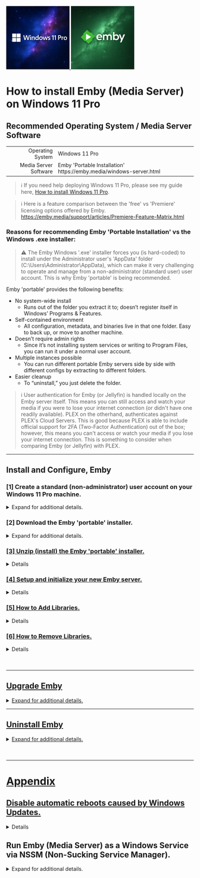<a href="./Icons%20and%20Screenshots/20250805_095720.png">
  <img src="./Icons%20and%20Screenshots/20250805_095720.png" height="170"/>
</a>

<a href="./Icons%20and%20Screenshots/20251002_144539.png">
  <img src="./Icons%20and%20Screenshots/20251002_144539.png" height="170"/>
</a>

# How to install Emby (Media Server) on Windows 11 Pro

<!--
YouTube <br>
&emsp; [[ placeholder for embedded video and link ]] <br>
Rumble <br>
&emsp; [[ placeholder for embedded video and link ]] <br>
<br>
-->

## Recommended Operating System / Media Server Software

<table>
  <tr>
    <td align="right">Operating System</td>
    <td>Windows 11 Pro</td>	
  </tr>
  <tr>
    <td align="right">Media Server Software</td>
    <td>Emby 'Portable Installation' https://emby.media/windows-server.html</td>
  </tr>
</table>

> ℹ️ If you need help deploying Windows 11 Pro, please see my guide here, [How to install Windows 11 Pro](../../01.%20Operating%20Systems/How%20to%20install%20Windows%2011%20Pro/How%20to%20install%20Windows%2011%20Pro.md). <br>

> ℹ️ Here is a feature comparison between the 'free' vs 'Premiere' licensing options offered by Emby. <br>
> https://emby.media/support/articles/Premiere-Feature-Matrix.html <br>

### Reasons for recommending Emby 'Portable Installation' vs the Windows .exe installer: <br>
> ⚠️ The Emby Windows '.exe' installer forces you (is hard-coded) to install under the Administrator user's 'AppData' folder (C:\Users\Administrator\AppData), which can make it very challenging to operate and manage from a non-administrator (standard user) user account. This is why Emby 'portable' is being recommended. <br>

Emby 'portable' provides the following benefits:
- No system-wide install
	- Runs out of the folder you extract it to; doesn’t register itself in Windows’ Programs & Features.
- Self-contained environment
	- All configuration, metadata, and binaries live in that one folder. Easy to back up, or move to another machine.
- Doesn’t require admin rights
	- Since it’s not installing system services or writing to Program Files, you can run it under a normal user account.
- Multiple instances possible
	- You can run different portable Emby servers side by side with different configs by extracting to different folders.
- Easier cleanup
	- To “uninstall,” you just delete the folder.

> ℹ️ User authentication for Emby (or Jellyfin) is handled locally on the Emby server itself. This means you can still access and watch your media if you were to lose your internet connection (or didn't have one readily available). PLEX on the otherhand, authenticates against PLEX's Cloud Servers. This is good because PLEX is able to include official support for 2FA (Two-Factor Authentication) out of the box; however, this means you can't access or watch your media if you lose your internet connection. This is something to consider when comparing Emby (or Jellyfin) with PLEX. <br>

***

## Install and Configure, Emby

### [1] Create a standard (non-administrator) user account on your Windows 11 Pro machine.

<details>
  <summary>Expand for additional details.</summary>
<br>

> ℹ️ **Note** <br>
> If you are an advanced user with a Domain Controller running Active Directory in your environment, I would recommend skipping this step, which is creating a non-administrator local user. At this point, join this Windows 11 Pro machine to your Active Directory and use a non-administrator user within your Domain.

&emsp; Installing and running Emby under a standard user account provides increased security and reduces overall risk to your environment in the event that your Windows machine or Emby becomes compromised by malware. <br>

Create a standard (non-administrator) user following these steps: <br>
&emsp; > Log into an administrator-level account, if not already. <br>
&emsp; > Windows Start Menu <br>
&emsp; > Settings <br>
&emsp; > Accounts <br>
&emsp; > Scroll down to 'Other Users' <br>
&emsp; > To the right of 'Add other user' select 'Add account'. <br>
&emsp; > I recommend creating an 'non-microsoft' account. <br>
&emsp; > Select 'I don't have this person's sign-in information'. <br>
&emsp; > Select 'Add a user without a Microsoft account'. <br>
&emsp; > Follow the steps to create your new user. <br>

<a href="./Icons%20and%20Screenshots/Screenshot%202025-06-17%20123445%20v2.png">
  <img src="./Icons%20and%20Screenshots/Screenshot%202025-06-17%20123445%20v2.png" height="470"/>
</a><br>

<a href="./Icons%20and%20Screenshots/Screenshot%202025-06-17%20123500%20v2.png">
  <img src="./Icons%20and%20Screenshots/Screenshot%202025-06-17%20123500%20v2.png" height="470"/>
</a><br>

<a href="./Icons%20and%20Screenshots/Screenshot%202025-06-17%20123515%20v2.png">
  <img src="./Icons%20and%20Screenshots/Screenshot%202025-06-17%20123515%20v2.png" height="470"/>
</a><br>

<a href="./Icons%20and%20Screenshots/Screenshot%202025-06-17%20123530%20v2.png">
  <img src="./Icons%20and%20Screenshots/Screenshot%202025-06-17%20123530%20v2.png" height="470"/>
</a><br>

<a href="./Icons%20and%20Screenshots/Screenshot%202025-06-17%20123545%20v2.png">
  <img src="./Icons%20and%20Screenshots/Screenshot%202025-06-17%20123545%20v2.png" height="470"/>
</a><br>

Log into the non-administrator user account you just created.

<a href="./Icons%20and%20Screenshots/Screenshot%202025-06-17%20123600%20v2.png">
  <img src="./Icons%20and%20Screenshots/Screenshot%202025-06-17%20123600%20v2.png" height="470"/>
</a><br>

</details>

### [2] Download the Emby 'portable' installer.

<details>
  <summary>Expand for additional details.</summary>
<br>

&emsp; > Open https://emby.media/index.html in your browser. <br>
&emsp; > Under 'Emby Server' > 'Computer', select '*Windows*'. <br>
&emsp; > Scroll down, under the 'Portable Installation' section, select '*Windows x64*' to download the latest portable installer. <br>

<a href="./Icons%20and%20Screenshots/Screenshot%202025-10-02%20091224%20v2.png"><img src="./Icons%20and%20Screenshots/Screenshot%202025-10-02%20091224%20v2.png" height="470"/><br>

<a href="./Icons%20and%20Screenshots/Screenshot%202025-10-02%20091257%20v2.png"><img src="./Icons%20and%20Screenshots/Screenshot%202025-10-02%20091257%20v2.png" height="470"/><br>

<a href="./Icons%20and%20Screenshots/Screenshot%202025-10-02%20092123%20v2.png"><img src="./Icons%20and%20Screenshots/Screenshot%202025-10-02%20092123%20v2.png" height="470"/><br>

</details>

### [3] Unzip (install) the Emby 'portable' installer.

<details>
  <summary>Expand for additional details.</summary>
<br>

To "install" Emby 'portable', you simply unzip the file (embyserver-win-x64-4.8.11.0.7z) to a location where you'd like to run Emby server from. <br>

I run Emby 'portable' from my Desktop. <br>
&emsp; Example: <br>
`C:\Users\artemis\Desktop\embyserver-win-x64-4.8.11.0\` <br>
<br>

&emsp; > Unzip the Emby 'portable installer' file (embyserver-win-x64-4.8.11.0.7z) to a location where you'd like to run Emby server from. <br>

<a href="./Icons%20and%20Screenshots/Screenshot%202025-10-02%20092331%20v2.png"><img src="./Icons%20and%20Screenshots/Screenshot%202025-10-02%20092331%20v2.png" height="470"/><br>

<a href="./Icons%20and%20Screenshots/Screenshot%202025-10-02%20092357%20v2.png"><img src="./Icons%20and%20Screenshots/Screenshot%202025-10-02%20092357%20v2.png" height="470"/><br>

<a href="./Icons%20and%20Screenshots/Screenshot%202025-10-02%20092429%20v2.png"><img src="./Icons%20and%20Screenshots/Screenshot%202025-10-02%20092429%20v2.png" height="470"/><br>

<a href="./Icons%20and%20Screenshots/Screenshot%202025-10-02%20092459%20v2.png"><img src="./Icons%20and%20Screenshots/Screenshot%202025-10-02%20092459%20v2.png" height="470"/><br>
<br>

&emsp; > Start Emby by locating the `EmbyServer.exe` file where you unzipped the 'portable' file. <br>

&emsp; Example: <br>
`C:\Users\artemis\Desktop\embyserver-win-x64-4.8.11.0\EmbyServer.exe` <br>

> ℹ️ **Note** <br>
> If you don't see file extensions like '.exe' on your file names and you would like to enable viewing them, follow these steps: <br>
>
> &gt; Windows Explorer <br>
> &gt; Select the three-dot hamburger menu <br>
> &gt; Select 'Options' <br>
> &gt; Select the 'View' tab <br>
> &gt; Scroll down and uncheck 'Hide extensions for known file types' <br>

<a href="./Icons%20and%20Screenshots/Screenshot%202025-10-02%20092602%20v2.png"><img src="./Icons%20and%20Screenshots/Screenshot%202025-10-02%20092602%20v2.png" height="470"/><br>
<br>

&emsp; > Once you start Emby, it should auto-launch a web browser session. If not, manually try using one of these two links: <br>

`http://localhost:8096/web` <br>

`http://ipAddress:8096/web` <br>
&emsp; Example: <br>
`http://192.168.50.190:8096/web` <br>

<a href="./Icons%20and%20Screenshots/Screenshot%202025-10-02%20092827%20V2%20(2).png"><img src="./Icons%20and%20Screenshots/Screenshot%202025-10-02%20092827%20V2%20(2).png" height="470"/><br>

</details>

### [4] Setup and initialize your new Emby server.

<details>
  <summary>Expand for additional details.</summary>
<br>

&emsp; > Once you start Emby, it should auto-launch a web browser session. If not, manually try using one of these two links: <br>

`http://localhost:8096/web` <br>

`http://ipAddress:8096/web` <br>
&emsp; Example: <br>
`http://192.168.50.190:8096/web` <br>

<a href="./Icons%20and%20Screenshots/Screenshot%202025-10-02%20092827%20V2%20(2).png"><img src="./Icons%20and%20Screenshots/Screenshot%202025-10-02%20092827%20V2%20(2).png" height="470"/><br>
<br>

&emsp; > Select your prefered display language; I selected `English`, then select 'Next'. <br>

<a href="./Icons%20and%20Screenshots/Screenshot%202025-10-02%20092827%20v2.png"><img src="./Icons%20and%20Screenshots/Screenshot%202025-10-02%20092827%20v2.png" height="470"/><br>
<br>

&emsp; > Create an Emby user by entering a username and password, then select 'Next'. <br>

<a href="./Icons%20and%20Screenshots/Screenshot%202025-10-02%20092911%20v2.png"><img src="./Icons%20and%20Screenshots/Screenshot%202025-10-02%20092911%20v2.png" height="470"/><br>

You can create/add new libraries during the intialization of your Emby server; however, we're going to skip this step because we'll cover it later in this guide. <br>

&emsp; > Proceed by selecting 'Next'. <br>

<a href="./Icons%20and%20Screenshots/Screenshot%202025-10-02%20092929%20v2.png"><img src="./Icons%20and%20Screenshots/Screenshot%202025-10-02%20092929%20v2.png" height="470"/><br>
<br>

&emsp; > Here you can choose whether or not to allow remote access for your Emby media server. <br>

> ⚠️ Emby currently does not offer a native/built-in solution for 2FA (2-factor authentication). For this reason, I disable this option. In the future, we'll have detailed steps on how to put Emby behind a 2FA/SSO like Authelia or Authentik; until then, we'll leave this disabled. <br>

<a href="./Icons%20and%20Screenshots/Screenshot%202025-10-02%20092951%20v2.png"><img src="./Icons%20and%20Screenshots/Screenshot%202025-10-02%20092951%20v2.png" height="470"/><br>
<br>

&emsp; > Accept the 'Terms of Use', then select 'Next'. <br>

<a href="./Icons%20and%20Screenshots/Screenshot%202025-10-02%20093011%20v2.png"><img src="./Icons%20and%20Screenshots/Screenshot%202025-10-02%20093011%20v2.png" height="470"/><br>
<br>

&emsp; > Now wrap everything up by selecting 'Finish'. <br>

<a href="./Icons%20and%20Screenshots/Screenshot%202025-10-02%20093038%20v2.png"><img src="./Icons%20and%20Screenshots/Screenshot%202025-10-02%20093038%20v2.png" height="470"/><br>
<br>

&emsp; > You should be redirected to the login screen. Select your user, then sign in. <br>

<a href="./Icons%20and%20Screenshots/Screenshot%202025-10-02%20093102%20v2.png"><img src="./Icons%20and%20Screenshots/Screenshot%202025-10-02%20093102%20v2.png" height="470"/><br>

<a href="./Icons%20and%20Screenshots/Screenshot%202025-10-02%20093123%20v2.png"><img src="./Icons%20and%20Screenshots/Screenshot%202025-10-02%20093123%20v2.png" height="470"/><br>
<br>

&emsp; > Once you're logged in. You'll be brought to the 'Home' page. <br>

<a href="./Icons%20and%20Screenshots/Screenshot%202025-10-02%20093145%20v2.png"><img src="./Icons%20and%20Screenshots/Screenshot%202025-10-02%20093145%20v2.png" height="470"/><br>
<br>

(Optional) If you purchased an Emby 'Premiere' license, apply it with these steps. <br>
> ℹ️ **Note** <br>
> Here is a feature comparison between the 'free' vs 'Premiere' licensing options offered by Emby. <br>
> https://emby.media/support/articles/Premiere-Feature-Matrix.html

&emsp; > Select the 'Settings' gear icon in the upper right-hand corner. <br>
&emsp; > Select 'Emby Premiere' from the left hand menu. <br>
&emsp; > Under 'Emby Premiere Key', enter your key and select 'Save'. <br>

<a href="./Icons%20and%20Screenshots/Screenshot%202025-10-02%20095531%20v2.png"><img src="./Icons%20and%20Screenshots/Screenshot%202025-10-02%20095531%20v2.png" height="470"/><br>

</details>

### [5] How to Add Libraries.
<details>
  <summary>Expand for additional details.</summary>

***

> ℹ️ **Note** <br>
> If you need some help or guidance on how to organize your media files, please see these two links from Emby. <br>
> Naming and Organizing your Movie media files. <br>
> https://emby.media/support/articles/Movie-Naming.html <br>
>
> Naming and Organizing your TV Show files. <br>
> https://emby.media/support/articles/TV-Naming.html <br>

&emsp; Depending on your setup, you may be using Mapped Network Drives or Full UNC Paths. Expand the sections below for additional guidance, if needed. <br>

#### How to map a Network Drive.

<details>
  <summary>Expand for additional details.</summary>
<br>

&emsp; You can access network drives (shares) using either your NAS server's DNS hostname or IP address in the Windows Explorer address bar. <br>

&emsp; DNS hostname Example: <br>

 	\\apollo

&emsp; IP address Example: <br>

	\\192.168.50.191
<br>

> ⚠️ **Be Aware**  
>
> If you're having issues browsing or access SMB shares on your network, ensure 'Network discovery' and 'File and printer sharing' are enabled (set to 'On') under Settings > Network & internet > Advanced network settings . <br>
>
> <a href="./Icons%20and%20Screenshots/Screenshot%202025-07-22%20143546%20v2.png"><img src="./Icons%20and%20Screenshots/Screenshot%202025-07-22%20143546%20v2.png" height="470"/></a><br>
<br>

&emsp; I recommend following these steps to map a network drive: <br>
&emsp;&emsp; > Open Windows Explorer. <br>
&emsp;&emsp; > Navigate to the 'Network' section under the left side Navigation Pane. <br>
&emsp;&emsp; > Select your NAS server. <br>
&emsp;&emsp; > Right-click your SMB network share, then select 'Map network drive...'. <br>
&emsp;&emsp;&emsp; > Select (assign) a drive letter. <br>
&emsp;&emsp;&emsp; > Ensure 'Reconnect at sign-in' is selected. This will ensure the drive will get mapped (remapped) next time you log in. <br>
&emsp;&emsp;&emsp; > If needed, select 'Connect using different credentials'. <br>
&emsp;&emsp;&emsp; > Then select 'Finish', which will map the network drive. <br>

<a href="./Icons%20and%20Screenshots/Screenshot%202025-07-22%20143547%20v2.png">
  <img src="./Icons%20and%20Screenshots/Screenshot%202025-07-22%20143547%20v2.png" height="470"/>
</a><br>
<br>

<a href="./Icons%20and%20Screenshots/Screenshot%202025-07-22%20143710%20v2.png">
  <img src="./Icons%20and%20Screenshots/Screenshot%202025-07-22%20143710%20v2.png" height="470"/>
</a><br>
<br>

<a href="./Icons%20and%20Screenshots/Screenshot%202025-07-22%20143737%20v2.png">
  <img src="./Icons%20and%20Screenshots/Screenshot%202025-07-22%20143737%20v2.png" height="470"/>
</a><br>
<br>

<a href="./Icons%20and%20Screenshots/Screenshot%202025-07-22%20143810%20v2.png">
  <img src="./Icons%20and%20Screenshots/Screenshot%202025-07-22%20143810%20v2.png" height="470"/>
</a><br>
<br>

&emsp; If the drive was successfully mapped, you should see a new Windows Explore window open and display the contents within the mapped network drive. <br>
<a href="./Icons%20and%20Screenshots/Screenshot%202025-07-22%20143829%20v2.png">
  <img src="./Icons%20and%20Screenshots/Screenshot%202025-07-22%20143829%20v2.png" height="470"/>
</a><br>
<br>

&emsp; You can also confirm the drive was successfully mapped by checking under 'This PC'. <br>
<a href="./Icons%20and%20Screenshots/Screenshot%202025-07-22%20143900%20v2.png">
  <img src="./Icons%20and%20Screenshots/Screenshot%202025-07-22%20143900%20v2.png" height="470"/>
</a><br>
<br>

***
</details>

#### How to find your full UNC path.
<details>
  <summary>Expand for additional details.</summary>
<br>

&emsp; > Open Windows Explorer. <br>
&emsp; > Navigate to the 'Network' section under the left side Navigation Pane. <br>
&emsp; > Select your NAS server. <br>
&emsp; > Select you SMB network Share. <br>
&emsp; > If needed, navigate through any subdirectories. <br>
&emsp; > Then select/put your mouse cursor in the Windows Explore Address Bar, which should show you and allow you to right-click and copy the full UNC path for that location. <br>

Full UNC Path Example: <br>

	\\APOLLO\Media\TV Shows

> ⚠️ **Be Aware**  
>
> If you're having issues browsing or access SMB shares on your network, ensure 'Network discovery' and 'File and printer sharing' are enabled (set to 'On') under Settings > Network & internet > Advanced network settings . <br>
>
> <a href="./Icons%20and%20Screenshots/Screenshot%202025-07-22%20143546%20v2.png"><img src="./Icons%20and%20Screenshots/Screenshot%202025-07-22%20143546%20v2.png" height="470"/></a><br>
<br>

<a href="./Icons%20and%20Screenshots/Screenshot%202025-07-22%20112213%20v2.png">
  <img src="./Icons%20and%20Screenshots/Screenshot%202025-07-22%20112213%20v2.png" height="470"/>
</a><br>

<a href="./Icons%20and%20Screenshots/Screenshot%202025-07-22%20112224%20v2.png">
  <img src="./Icons%20and%20Screenshots/Screenshot%202025-07-22%20112224%20v2.png" height="470"/>
</a><br>

<a href="./Icons%20and%20Screenshots/Screenshot%202025-07-22%20112237%20v2.png">
  <img src="./Icons%20and%20Screenshots/Screenshot%202025-07-22%20112237%20v2.png" height="470"/>
</a><br>

<a href="./Icons%20and%20Screenshots/Screenshot%202025-07-22%20112250%20v2.png">
  <img src="./Icons%20and%20Screenshots/Screenshot%202025-07-22%20112250%20v2.png" height="470"/>
</a><br>
<br>

&emsp; In this example, the syntax is as follows: <br>
&emsp;&emsp; \\\APOLLO\Media\TV Shows <br>
&emsp;&emsp; \\\NAS server\SMB network share\subdirectory <br>

<a href="./Icons%20and%20Screenshots/Screenshot%202025-07-22%20112251%20v2.png">
  <img src="./Icons%20and%20Screenshots/Screenshot%202025-07-22%20112251%20v2.png" height="470"/>
</a><br>

</details>

***

In my example, I plan to run Emby as a Windows service in the future. For that reason, I'll be using full UNC paths for my folders. <br>
<br>

&emsp; > Select the 'Settings' gear icon in the upper right-hand corner. <br>
&emsp; > Select 'Library'. <br>
&emsp; > Select '+ New Library'. <br>

<a href="./Icons%20and%20Screenshots/Screenshot%202025-10-02%20095630%20v2.png"><img src="./Icons%20and%20Screenshots/Screenshot%202025-10-02%20095630%20v2.png" height="470"/><br>
<br>

&emsp; > Select the 'Content type'; for example, Movies, TV Shows, Music... etc. <br>
&emsp; > Enter a 'Display name' for your library. <br>
&emsp; > Then select '+ Add' under the 'Folders' section. <br>

<a href="./Icons%20and%20Screenshots/Screenshot%202025-10-02%20100123%20v2.png"><img src="./Icons%20and%20Screenshots/Screenshot%202025-10-02%20100123%20v2.png" height="470"/><br>
<br>

&emsp; > Enter the folder location where your media for that associated library is stored. In my examples, I'm using full UNC paths because I plan to run Emby as a Windows Service. Then select 'OK'. <br>

<a href="./Icons%20and%20Screenshots/Screenshot%202025-10-02%20100156%20v2.png"><img src="./Icons%20and%20Screenshots/Screenshot%202025-10-02%20100156%20v2.png" height="470"/><br>
<br>

&emsp; > Once you're finished adding your folder(s), select 'OK'. <br>

<a href="./Icons%20and%20Screenshots/Screenshot%202025-10-02%20100307%20v2.png"><img src="./Icons%20and%20Screenshots/Screenshot%202025-10-02%20100307%20v2.png" height="470"/><br>
<br>

Repeat these steps for any additional libraries you want to add. <br>

***

</details>

### [6] How to Remove Libraries.

<details>
  <summary>Expand for additional details.</summary>
<br>

> ℹ️ **Note** <br>
> Deleting a library will not delete your actual folders / files. It simply removes the library (access to that media) from your Emby server. <br>
<br>

&emsp; > To delete a library, start by selecting the 'Settings' gear icon in the upper right-hand corner. <br>
&emsp; > Select 'Library'. <br>
&emsp; > Hover over the library you wish to delete. A 3-dot hamburger menu will become visible, select it, which will open menu options for that library. <br>
&emsp; > Select 'Remove' to remove/delete the library. <br>
&emsp; > When prompted, confirm and select 'Remove' to remove/delete the libaray. <br>

<a href="./Icons%20and%20Screenshots/Screenshot%202025-10-02%20101735%20v2.png"><img src="./Icons%20and%20Screenshots/Screenshot%202025-10-02%20101735%20v2.png" height="470"/><br>

<a href="./Icons%20and%20Screenshots/Screenshot%202025-10-02%20101753%20v2.png"><img src="./Icons%20and%20Screenshots/Screenshot%202025-10-02%20101753%20v2.png" height="470"/><br>

<a href="./Icons%20and%20Screenshots/Screenshot%202025-10-02%20101810%20v2.png"><img src="./Icons%20and%20Screenshots/Screenshot%202025-10-02%20101810%20v2.png" height="470"/><br>

***

</details>

<br>
<br>

***

## Upgrade Emby

<details>
  <summary>Expand for additional details.</summary>
<br>

TBD...

</details>

***

## Uninstall Emby

<details>
  <summary>Expand for additional details.</summary>
<br>

TBD...

</details>

<br>
<br>

***

# Appendix

## Disable automatic reboots caused by Windows Updates.

<details>
  <summary>Expand for additional details.</summary>
<br>

Following these steps will significantly reduce the risk of unexpected or unplanned outages and downtime for this Windows 11 machine and any Apps we decide to run on this machine. Windows Updates will still be downloaded and applied when they become available; however, you get to choose when to initiate the reboot. I typically Remote Desktop into the Windows 11 machine and selecting reboot when ready. If you run your Apps as a Windows 'service', this may not be as much of a conern; however, following these steps will give you much more control over when reboots occur. I'll be covering how to run Apps as a Windows 'service' in another tutorial. <br>
	
### [Option 1] Windows 11 | Standalone Windows Machine (no Workgroup / Domain)

<details>
  <summary>Expand for additional details.</summary>
<br>

&emsp; - Log into an administrator-level user account. <br>
&emsp; - Open the 'Edit Group Policy' manager by following these steps: <br>
&emsp;&emsp; > Windows Start Menu  <br>
&emsp;&emsp; > Type/Search 'Edit Group Policy'. <br>
&emsp;&emsp; > Select/Open the 'Edit Group Policy' manager. <br>
&emsp;&emsp; > Navigate to the following location within the 'Edit Gorup Policy' manager: <br>
&emsp;&emsp;&emsp; > 'Computer Configuration' <br>
&emsp;&emsp;&emsp; > 'Administrative Templates' <br>
&emsp;&emsp;&emsp; > 'Windows Components' <br>
&emsp;&emsp;&emsp; > 'Windows Update' <br>
&emsp;&emsp;&emsp; > 'Legacy Policies' <br>
&emsp;&emsp;&emsp; > Right Click and Edit 'No auto-restart with logged on users for scheduled automatic updates installations'. <br>
&emsp;&emsp;&emsp; > Select 'Enable' <br>
&emsp;&emsp;&emsp; > Select 'Ok' or 'Apply'. <br>
This process is finished. Close the 'Group Policy Management' console at this time. <br>
<br>

<a href="./Icons%20and%20Screenshots/Screenshot%202025-06-17%20123830%20v2.png">
  <img src="./Icons%20and%20Screenshots/Screenshot%202025-06-17%20123830%20v2.png" height="470"/>
</a><br>

<a href="./Icons%20and%20Screenshots/Screenshot%202025-06-17%20123845%20v2.png">
  <img src="./Icons%20and%20Screenshots/Screenshot%202025-06-17%20123845%20v2.png" height="470"/>
</a><br>

<a href="./Icons%20and%20Screenshots/Screenshot%202025-06-17%20123900%20v2.png">
  <img src="./Icons%20and%20Screenshots/Screenshot%202025-06-17%20123900%20v2.png" height="470"/>
</a><br>

<a href="./Icons%20and%20Screenshots/Screenshot%202025-06-17%20123915%20v2.png">
  <img src="./Icons%20and%20Screenshots/Screenshot%202025-06-17%20123915%20v2.png" height="470"/>
</a><br>

<a href="./Icons%20and%20Screenshots/Screenshot%202025-06-17%20123930%20v2.png">
  <img src="./Icons%20and%20Screenshots/Screenshot%202025-06-17%20123930%20v2.png" height="470"/>
</a><br>

<a href="./Icons%20and%20Screenshots/Screenshot%202025-06-17%20123945%20v2.png">
  <img src="./Icons%20and%20Screenshots/Screenshot%202025-06-17%20123945%20v2.png" height="470"/>
</a><br>

<a href="./Icons%20and%20Screenshots/Screenshot%202025-06-17%20124000%20v2.png">
  <img src="./Icons%20and%20Screenshots/Screenshot%202025-06-17%20124000%20v2.png" height="470"/>
</a><br>

<a href="./Icons%20and%20Screenshots/Screenshot%202025-06-17%20124015%20v2.png">
  <img src="./Icons%20and%20Screenshots/Screenshot%202025-06-17%20124015%20v2.png" height="470"/>
</a><br>

</details>

### [Option 2] Windows Server 2019 | Domain Controller w/Active Directory

<details>
  <summary>Expand for additional details.</summary>
<br>

> ℹ️ For advanced users with their Windows 11 Pro server/machine joined to a Domain Controller/Active Directory. Setting this policy against the root of the domain will apply this setting against ALL Windows machines joined to the Domain, which is what I prefer in my environment. If you need to isolate specific machines/VMs, please adjust these steps as you see fit.

&emsp; - Log into your Domain Controller using an administrator-level account. <br>
&emsp; - Open the 'Group Policy Management Console' (GPMC) using the following steps: <br>
&emsp;&emsp; > Windows Start Menu <br>
&emsp;&emsp; > Type/Search ‘Group Policy Management’. <br>
&emsp;&emsp; > Select/Open the 'Group Policy Management' console. <br>			
&emsp;&emsp; > Create a new ‘Group Policy Object’ under your domain. <br>
&emsp;&emsp;&emsp; > Group Policy Management <br>
&emsp;&emsp;&emsp; > Forest: example_domain.home <br>
&emsp;&emsp;&emsp; > Domains <br>
&emsp;&emsp;&emsp; > Right click your ‘example_domain.home’ and select ‘Create a GPO in this domain, and Link it here…’ <br>
&emsp;&emsp;&emsp;&emsp; > Give your GPO (Group Policy Object) a name, I recommend something like “2025.08.02 Disable Auto Reboot for Updates”. <br>
&emsp;&emsp;&emsp;&emsp; > Right click your newly create GPO and select ‘Edit…’. <br>
&emsp;&emsp;&emsp;&emsp;&emsp; > Within the newly opened window ‘Group Policy Management Editor’, navigate to the following location. <br>
&emsp;&emsp;&emsp;&emsp;&emsp; > Computer Configuration <br>
&emsp;&emsp;&emsp;&emsp;&emsp; > Policies <br>
&emsp;&emsp;&emsp;&emsp;&emsp; > Administrative Templates <br>
&emsp;&emsp;&emsp;&emsp;&emsp; > Windows Components <br>
&emsp;&emsp;&emsp;&emsp;&emsp; > Windows Update. <br>
&emsp;&emsp;&emsp;&emsp;&emsp; > Find and open the policy ‘No auto-restart with logged on users for scheduled automatic updates installations’. <br>
&emsp;&emsp;&emsp;&emsp;&emsp;&emsp; > Set the policy to Enabled by selecting the radio button. <br>
&emsp;&emsp;&emsp;&emsp;&emsp;&emsp; > Select 'Apply', then 'Ok' and you are finished. <br>
This process is finished. Close the 'Group Policy Management' console at this time. <br>

<a href="./Icons%20and%20Screenshots/Screenshot%202025-06-17%20124030%20v2.png">
  <img src="./Icons%20and%20Screenshots/Screenshot%202025-06-17%20124030%20v2.png" height="470"/>
</a><br>

<a href="./Icons%20and%20Screenshots/Screenshot%202025-06-17%20124045%20v2.png">
  <img src="./Icons%20and%20Screenshots/Screenshot%202025-06-17%20124045%20v2.png" height="470"/>
</a><br>

<a href="./Icons%20and%20Screenshots/Screenshot%202025-06-17%20124100%20v2.png">
  <img src="./Icons%20and%20Screenshots/Screenshot%202025-06-17%20124100%20v2.png" height="470"/>
</a><br>

<a href="./Icons%20and%20Screenshots/Screenshot%202025-06-17%20124115%20v2.png">
  <img src="./Icons%20and%20Screenshots/Screenshot%202025-06-17%20124115%20v2.png" height="470"/>
</a><br>
<br>

&emsp; > Expand this window to make it easier to navigate through the next couple of steps. <br>
<a href="./Icons%20and%20Screenshots/Screenshot%202025-06-17%20124130%20v2.png">
  <img src="./Icons%20and%20Screenshots/Screenshot%202025-06-17%20124130%20v2.png" height="470"/>
</a>
<a href="./Icons%20and%20Screenshots/Screenshot%202025-06-17%20124145%20v2.png">
  <img src="./Icons%20and%20Screenshots/Screenshot%202025-06-17%20124145%20v2.png" height="470"/>
</a>
<a href="./Icons%20and%20Screenshots/Screenshot%202025-06-17%20124200%20v2.png">
  <img src="./Icons%20and%20Screenshots/Screenshot%202025-06-17%20124200%20v2.png" height="470"/>
</a>
<a href="./Icons%20and%20Screenshots/Screenshot%202025-06-17%20124215%20v2.png">
  <img src="./Icons%20and%20Screenshots/Screenshot%202025-06-17%20124215%20v2.png" height="470"/>
</a>
<a href="./Icons%20and%20Screenshots/Screenshot%202025-06-17%20124230%20v2.png">
  <img src="./Icons%20and%20Screenshots/Screenshot%202025-06-17%20124230%20v2.png" height="470"/>
</a>
<a href="./Icons%20and%20Screenshots/Screenshot%202025-06-17%20124245%20v2.png">
  <img src="./Icons%20and%20Screenshots/Screenshot%202025-06-17%20124245%20v2.png" height="470"/>
</a>
<a href="./Icons%20and%20Screenshots/Screenshot%202025-06-17%20124300%20v2.png">
  <img src="./Icons%20and%20Screenshots/Screenshot%202025-06-17%20124300%20v2.png" height="470"/>
</a>
<a href="./Icons%20and%20Screenshots/Screenshot%202025-06-17%20124315%20v2.png">
  <img src="./Icons%20and%20Screenshots/Screenshot%202025-06-17%20124315%20v2.png" height="470"/>
</a>

</details>

***

</details>

## Run Emby (Media Server) as a Windows Service via NSSM (Non-Sucking Service Manager).

<details>
  <summary>Expand for additional details.</summary>
<br>
	
In this section, we'll cover how to run Emby (Media Server) as a Windows Service using NSSM. <br>

⚠️ I would recommend starting this process without Emby running. <br>
<br>

> ℹ️ Running Emby as a Windows Service significantly improves stability and availability through two methods: <br>
> &nbsp;- Emby will start at boot, which reduces downtime caused by unexpected reboots. <br>
> &nbsp;- The Windows Service Control Manager (SCM) will monitor and automatically restart Emby if any crashes or unexpected stops are detected. <br>
<br>

&emsp; > Download the NSSM (Non-Sucking Service Manager) tool by visiting the following URL: <br>

```bash
https://nssm.cc/
```

&emsp; > Navigate to the 'Download' page by selecting Download on the left menu. <br>
&emsp; > Then download the NSSM .zip file. <br>

<a href="./Icons%20and%20Screenshots/Screenshot%202025-07-17%20152840%20v2.png">
  <img src="./Icons%20and%20Screenshots/Screenshot%202025-07-17%20152840%20v2.png" height="470"/>
</a><br>
<br>

<a href="./Icons%20and%20Screenshots/Screenshot%202025-07-17%20152929%20v2.png">
  <img src="./Icons%20and%20Screenshots/Screenshot%202025-07-17%20152929%20v2.png" height="470"/>
</a><br>
<br>

&emsp; > Extract the .zip file to a location of your choosing. <br>

&emsp; I put this in a folder on my Desktop for easy access `C:\Users\artemis\Desktop\Toolkit\nssm-2.24`. <br>
&emsp; Here you can see that the .zip file will be extracted to `C:\Users\artemis\Desktop\Toolkit\nssm-2.24`. <br>

<a href="./Icons%20and%20Screenshots/Screenshot%202025-07-17%20153020%20v2.png">
  <img src="./Icons%20and%20Screenshots/Screenshot%202025-07-17%20153020%20v2.png" height="470"/>
</a><br>

<a href="./Icons%20and%20Screenshots/Screenshot%202025-07-17%20153116%20v2.png">
  <img src="./Icons%20and%20Screenshots/Screenshot%202025-07-17%20153116%20v2.png" height="470"/>
</a><br>

<a href="./Icons%20and%20Screenshots/Screenshot%202025-07-17%20153143%20v2.png">
  <img src="./Icons%20and%20Screenshots/Screenshot%202025-07-17%20153143%20v2.png" height="470"/>
</a><br>
<br>

&emsp; Here you can see the extracted folder. <br>

<a href="./Icons%20and%20Screenshots/Screenshot%202025-07-17%20153226%20v2.png">
  <img src="./Icons%20and%20Screenshots/Screenshot%202025-07-17%20153226%20v2.png" height="470"/>
</a><br>
<br>

&emsp; > Navigate into that folder to locate the 64-bit version of the .exe NSSM tool. ***Most OS's are 64-bit these days. <br>

&emsp; In my example, the 64-bit version of the .exe can be found in `C:\Users\artemis\Desktop\Toolkit\nssm-2.24\nssm-2.24\win64\nssm.exe`. <br>

<a href="./Icons%20and%20Screenshots/Screenshot%202025-07-17%20153308%20v2.png">
  <img src="./Icons%20and%20Screenshots/Screenshot%202025-07-17%20153308%20v2.png" height="470"/>
</a><br>
<br>

&emsp; I like to copy/move the 64-bit nssm.exe back to my `C:\Users\artemis\Desktop\Toolkit\nssm-2.24` folder for easier access. <br>

> ℹ️ There are ways to move this .exe file to C:\Program Files, modify permissions to the file, and add it you your system path for administrative / standard users; however, for my use cases and workflows, I believe that overcomplicates things. I simply keep the NSSM .exe in a folder on my desktop, run a Command Prompt (CMD) as Administrator, and run the tool from that folder (more on this in next steps).

<a href="./Icons%20and%20Screenshots/Screenshot%202025-07-17%20153338%20v2.png">
  <img src="./Icons%20and%20Screenshots/Screenshot%202025-07-17%20153338%20v2.png" height="470"/>
</a><br>
<br>

&emsp; From here, we can open and run a Command Prompt (CMD) as Administrator: <br>
&emsp;&emsp; > Right-click the Command Prompt (CMD) icon. <br>
&emsp;&emsp; > Right-click the 'Command Prompt' text. <br>
&emsp;&emsp; > Select 'Run as administrator'. <br>

<a href="./Icons%20and%20Screenshots/Screenshot%202025-07-17%20153408%20v2.png">
  <img src="./Icons%20and%20Screenshots/Screenshot%202025-07-17%20153408%20v2.png" height="470"/>
</a><br>
<br>

&emsp; > 'cd' (change directory) to the location where you're storing your nssm.exe file (tool). <br>

&emsp; Example: `cd "C:\Users\artemis\Desktop\Toolkit\nssm-2.24`

&emsp; > Verify you're in the correct folder (directory) by listing the folder (directory) contents. You should see the `nssm.exe` file: <br>

```bash
dir
```

<a href="./Icons%20and%20Screenshots/Screenshot%202025-07-17%20153504%20v2.png">
  <img src="./Icons%20and%20Screenshots/Screenshot%202025-07-17%20153504%20v2.png" height="470"/>
</a><br>
<br>

&emsp; > Start the NSSM tool and install Emby as a Windows Service: <br>

```bash
nssm install "emby"
```

&emsp; After running the command above, the NSSM GUI (graphical user interface) will open. <br>

<a href="./Icons%20and%20Screenshots/Screenshot%202025-10-02%20151708%20v2.png"><img src="./Icons%20and%20Screenshots/Screenshot%202025-10-02%20151708%20v2.png" height="470"/><br>
<br>

&emsp; In the NSSM GUI, configure the following options: <br>

&emsp;&emsp; > 'Application' tab: <br>
&emsp;&emsp;&emsp;&emsp; 'Path': `C:\Users\artemis\Desktop\embyserver-win-x64-4.8.11.0\system\EmbyServer.exe` <br>
&emsp;&emsp;&emsp;&emsp; 'Startup directory': `C:\Users\artemis\Desktop\embyserver-win-x64-4.8.11.0\system\` <br>
&emsp;&emsp;&emsp;&emsp; 'Arguments': Leave this blank. <br>

&emsp;&emsp; > 'Details' tab: <br>
&emsp;&emsp;&emsp;&emsp; 'Display name': `Emby` <br>
&emsp;&emsp;&emsp;&emsp; 'Description': `Runs Emby as a Windows service using NSSM.` <br>

&emsp;&emsp; > 'Log on' tab: <br>
&emsp;&emsp;&emsp;&emsp; 'This account': Enter your username <br>
&emsp;&emsp;&emsp;&emsp; 'Password': Enter your password <br>
&emsp;&emsp;&emsp;&emsp; 'Confirm': Re-enter your password for confirmation <br>
*In my example, I'm using an Active Directory/Domain user account, which is why I append '@spartan23.home' after my username. If you're not using an Active Directory/Domain user account, please ignore that syntax. <br>

<a href="./Icons%20and%20Screenshots/Screenshot%202025-10-02%20151850%20v2.png"><img src="./Icons%20and%20Screenshots/Screenshot%202025-10-02%20151850%20v2.png" height="470"/><br>

<a href="./Icons%20and%20Screenshots/Screenshot%202025-10-02%20152132%20v2.png"><img src="./Icons%20and%20Screenshots/Screenshot%202025-10-02%20152132%20v2.png" height="470"/><br>

<a href="./Icons%20and%20Screenshots/Screenshot%202025-10-02%20155224%20v2.png"><img src="./Icons%20and%20Screenshots/Screenshot%202025-10-02%20155224%20v2.png" height="470"/><br>
<br>

&emsp;&emsp; > (Optional but useful) I/O tab: <br>
&emsp;&emsp;&emsp; > Create a 'Logs' folder. <br>
&emsp;&emsp;&emsp; > Create an output (emby_stdout.log) and error (emby_stderr.log) log files within the 'Logs' folder. <br>
&emsp;&emsp;&emsp; > Set the output and error log locations within the NSSM GUI. <br>
*In my example, I put these log files in the same Desktop folder that I put the NSSM .exe tool. <br>

Output log file: `C:\Users\artemis\Desktop\Toolkit\Logs\emby_stdout.log` <br>
Error log file: `C:\Users\artemis\Desktop\Toolkit\Logs\emby_stderr.log` <br>

<a href="./Icons%20and%20Screenshots/Screenshot%202025-10-02%20155325%20v2.png"><img src="./Icons%20and%20Screenshots/Screenshot%202025-10-02%20155325%20v2.png" height="470"/><br>

<a href="./Icons%20and%20Screenshots/Screenshot%202025-10-02%20155420%20v2.png"><img src="./Icons%20and%20Screenshots/Screenshot%202025-10-02%20155420%20v2.png" height="470"/><br>
<br>

&emsp; > Now select 'Install service'. <br>

<a href="./Icons%20and%20Screenshots/Screenshot%202025-10-02%20155420%20v2%20(2).png">
  <img src="./Icons%20and%20Screenshots/Screenshot%202025-10-02%20155420%20v2%20(2).png" height="470"/>
</a><br>
<br>

&emsp; If successful, you should see the "Service 'Emby' installed successfully!". <br>

<a href="./Icons%20and%20Screenshots/Screenshot%202025-10-02%20155513%20v2.png">
  <img src="./Icons%20and%20Screenshots/Screenshot%202025-10-02%20155513%20v2.png" height="470"/>
</a><br>
<br>

&emsp; You can also see this 'success' message in the Command Prompt (CMD) window: <br>

<a href="./Icons%20and%20Screenshots/Screenshot%202025-10-02%20155535%20v2.png">
  <img src="./Icons%20and%20Screenshots/Screenshot%202025-10-02%20155535%20v2.png" height="470"/>
</a><br>
<br>

&emsp; We have a few options to start our newly created service. <br>
&emsp; &emsp; Option 1, start the service via NSSM. <br>

```bash
nssm start "emby"
```

&emsp;&emsp; Option 2, start the service via Windows Service tool. <br>
&emsp;&emsp; Option 3, reboot the Windows 11 Pro machine. <br>
<br>

</details>
